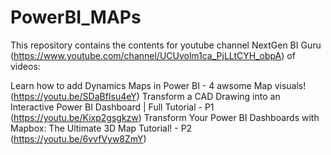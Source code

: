 # PowerBI_MAPs
This repository contains the contents for youtube channel NextGen BI Guru (https://www.youtube.com/channel/UCUvolm1ca_PjLLtCYH_obpA) of videos: 

Learn how to add Dynamics Maps in Power BI - 4 awsome Map visuals!  (https://youtu.be/SDaBfIsu4eY)
Transform a CAD Drawing into an Interactive Power BI Dashboard | Full Tutorial - P1 (https://youtu.be/Kixp2gsgkzw)
Transform Your Power BI Dashboards with Mapbox: The Ultimate 3D Map Tutorial! - P2 (https://youtu.be/6vvfVyw8ZmY)
